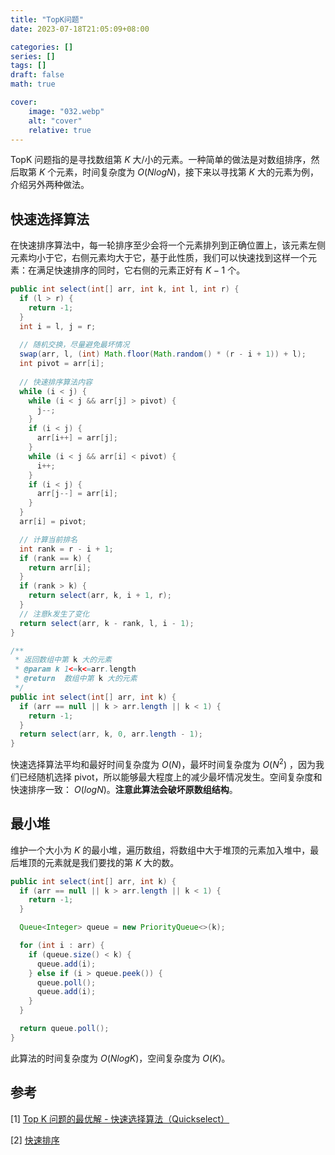 ```yaml
---
title: "TopK问题"
date: 2023-07-18T21:05:09+08:00

categories: []
series: []
tags: []
draft: false
math: true

cover:
    image: "032.webp"
    alt: "cover"
    relative: true
---
```


TopK 问题指的是寻找数组第 $K$ 大/小的元素。一种简单的做法是对数组排序，然后取第 $K$ 个元素，时间复杂度为 $O(NlogN)$，接下来以寻找第 $K$ 大的元素为例，介绍另外两种做法。

## 快速选择算法

在快速排序算法中，每一轮排序至少会将一个元素排列到正确位置上，该元素左侧元素均小于它，右侧元素均大于它，基于此性质，我们可以快速找到这样一个元素：在满足快速排序的同时，它右侧的元素正好有 $K - 1$ 个。

```java
public int select(int[] arr, int k, int l, int r) {
  if (l > r) {
    return -1;
  }
  int i = l, j = r;
  
  // 随机交换，尽量避免最坏情况
  swap(arr, l, (int) Math.floor(Math.random() * (r - i + 1)) + l);
  int pivot = arr[i];
  
  // 快速排序算法内容
  while (i < j) {
    while (i < j && arr[j] > pivot) {
      j--;
    }
    if (i < j) {
      arr[i++] = arr[j];
    }
    while (i < j && arr[i] < pivot) {
      i++;
    }
    if (i < j) {
      arr[j--] = arr[i];
    }
  }
  arr[i] = pivot;

  // 计算当前排名
  int rank = r - i + 1;
  if (rank == k) {
    return arr[i];
  }
  if (rank > k) {
    return select(arr, k, i + 1, r);
  }
  // 注意k发生了变化
  return select(arr, k - rank, l, i - 1);
}

/**
 * 返回数组中第 k 大的元素
 * @param k 1<=k<=arr.length
 * @return  数组中第 k 大的元素
 */
public int select(int[] arr, int k) {
  if (arr == null || k > arr.length || k < 1) {
    return -1;
  }
  return select(arr, k, 0, arr.length - 1);
}
```

快速选择算法平均和最好时间复杂度为 $O(N)$，最坏时间复杂度为 $O(N^2)$ ，因为我们已经随机选择 pivot，所以能够最大程度上的减少最坏情况发生。空间复杂度和快速排序一致： $O(logN)$。**注意此算法会破坏原数组结构**。

## 最小堆

维护一个大小为 $K$ 的最小堆，遍历数组，将数组中大于堆顶的元素加入堆中，最后堆顶的元素就是我们要找的第 $K$ 大的数。

```java
public int select(int[] arr, int k) {
  if (arr == null || k > arr.length || k < 1) {
    return -1;
  }

  Queue<Integer> queue = new PriorityQueue<>(k);

  for (int i : arr) {
    if (queue.size() < k) {
      queue.add(i);
    } else if (i > queue.peek()) {
      queue.poll();
      queue.add(i);
    }
  }

  return queue.poll();
}
```

此算法的时间复杂度为 $O(NlogK)$，空间复杂度为 $O(K)$。

## 参考

[1] [Top K 问题的最优解 - 快速选择算法（Quickselect）](https://zhuanlan.zhihu.com/p/64627590) 

[2] [快速排序](https://www.cnblogs.com/skywang12345/p/3596746.html) 
